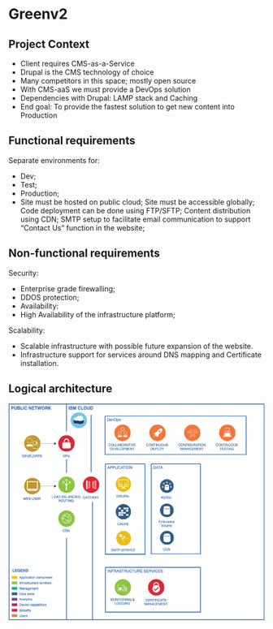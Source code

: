 # Greenv2

## Project Context

- Client requires CMS-as-a-Service
- Drupal is the CMS technology of choice
- Many competitors in this space; mostly open source
- With CMS-aaS we must provide a DevOps solution
- Dependencies with Drupal: LAMP stack and Caching
- End goal: To provide the fastest solution to get new content into Production

## Functional requirements

Separate environments for: 
- Dev;
- Test;
- Production;
- Site must be hosted on public cloud;
Site must be accessible globally;
Code deployment can be done using FTP/SFTP;
Content distribution using CDN;
SMTP setup to facilitate email communication to support “Contact Us” function in the website;

## Non-functional requirements

Security:
- Enterprise grade firewalling;
- DDOS protection;
- Availability:
- High Availability of the infrastructure platform;

Scalability:
- Scalable infrastructure with possible future expansion of the website.
- Infrastructure support for services around DNS mapping and Certificate installation.

## Logical architecture

![Logical Architecture](arch/LogicalArchitecture.jpg)
